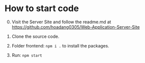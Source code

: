 # How to start code
0. Visit the Server Site and follow the readme.md at https://github.com/hoadang0305/Web-Application-Server-Site 

1. Clone the source code.

2. Folder frontend: `npm i .` to install the packages.

3. Run: `npm start`
